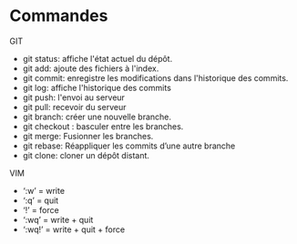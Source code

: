 # Commandes

GIT 

- git status: affiche l'état actuel du dépôt.  
- git add: ajoute des fichiers à l'index.  
- git commit: enregistre les modifications dans l'historique des commits.  
- git log: affiche l'historique des commits  
- git push: l'envoi au serveur  
- git pull: recevoir du serveur 
- git branch: créer une nouvelle branche.  
- git checkout : basculer entre les branches.  
- git merge: Fusionner les branches. 
- git rebase: Réappliquer les commits d’une autre branche 
- git clone: cloner un dépôt distant. 


VIM 

- ‘:w’ = write 
- ‘:q’ = quit 
- ‘!’ = force 
- ‘:wq’ = write + quit 
- ‘:wq!’ = write + quit + force 
